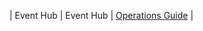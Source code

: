 | Event Hub | Event Hub | [Operations Guide](https://docs.microsoft.com/en-us/rest/api/eventhub/publisher-policy-operations) |
